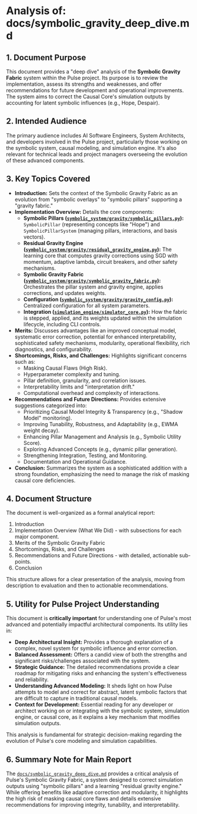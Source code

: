 # Analysis of: docs/symbolic_gravity_deep_dive.md

## 1. Document Purpose

This document provides a "deep dive" analysis of the **Symbolic Gravity Fabric** system within the Pulse project. Its purpose is to review the implementation, assess its strengths and weaknesses, and offer recommendations for future development and operational improvements. The system aims to correct the Causal Core's simulation outputs by accounting for latent symbolic influences (e.g., Hope, Despair).

## 2. Intended Audience

The primary audience includes AI Software Engineers, System Architects, and developers involved in the Pulse project, particularly those working on the symbolic system, causal modeling, and simulation engine. It's also relevant for technical leads and project managers overseeing the evolution of these advanced components.

## 3. Key Topics Covered

*   **Introduction:** Sets the context of the Symbolic Gravity Fabric as an evolution from "symbolic overlays" to "symbolic pillars" supporting a "gravity fabric."
*   **Implementation Overview:** Details the core components:
    *   **Symbolic Pillars ([`symbolic_system/gravity/symbolic_pillars.py`](symbolic_system/gravity/symbolic_pillars.py:1)):** `SymbolicPillar` (representing concepts like "Hope") and `SymbolicPillarSystem` (managing pillars, interactions, and basis vectors).
    *   **Residual Gravity Engine ([`symbolic_system/gravity/residual_gravity_engine.py`](symbolic_system/gravity/residual_gravity_engine.py:1)):** The learning core that computes gravity corrections using SGD with momentum, adaptive lambda, circuit breakers, and other safety mechanisms.
    *   **Symbolic Gravity Fabric ([`symbolic_system/gravity/symbolic_gravity_fabric.py`](symbolic_system/gravity/symbolic_gravity_fabric.py:1)):** Orchestrates the pillar system and gravity engine, applies corrections, and updates weights.
    *   **Configuration ([`symbolic_system/gravity/gravity_config.py`](symbolic_system/gravity/gravity_config.py:1)):** Centralized configuration for all system parameters.
    *   **Integration ([`simulation_engine/simulator_core.py`](simulation_engine/simulator_core.py:1)):** How the fabric is stepped, applied, and its weights updated within the simulation lifecycle, including CLI controls.
*   **Merits:** Discusses advantages like an improved conceptual model, systematic error correction, potential for enhanced interpretability, sophisticated safety mechanisms, modularity, operational flexibility, rich diagnostics, and configurability.
*   **Shortcomings, Risks, and Challenges:** Highlights significant concerns such as:
    *   Masking Causal Flaws (High Risk).
    *   Hyperparameter complexity and tuning.
    *   Pillar definition, granularity, and correlation issues.
    *   Interpretability limits and "interpretation drift."
    *   Computational overhead and complexity of interactions.
*   **Recommendations and Future Directions:** Provides extensive suggestions categorized into:
    *   Prioritizing Causal Model Integrity & Transparency (e.g., "Shadow Model" monitoring).
    *   Improving Tunability, Robustness, and Adaptability (e.g., EWMA weight decay).
    *   Enhancing Pillar Management and Analysis (e.g., Symbolic Utility Score).
    *   Exploring Advanced Concepts (e.g., dynamic pillar generation).
    *   Strengthening Integration, Testing, and Monitoring.
    *   Documentation and Operational Guidance.
*   **Conclusion:** Summarizes the system as a sophisticated addition with a strong foundation, emphasizing the need to manage the risk of masking causal core deficiencies.

## 4. Document Structure

The document is well-organized as a formal analytical report:

1.  Introduction
2.  Implementation Overview (What We Did) - with subsections for each major component.
3.  Merits of the Symbolic Gravity Fabric
4.  Shortcomings, Risks, and Challenges
5.  Recommendations and Future Directions - with detailed, actionable sub-points.
6.  Conclusion

This structure allows for a clear presentation of the analysis, moving from description to evaluation and then to actionable recommendations.

## 5. Utility for Pulse Project Understanding

This document is **critically important** for understanding one of Pulse's most advanced and potentially impactful architectural components. Its utility lies in:

*   **Deep Architectural Insight:** Provides a thorough explanation of a complex, novel system for symbolic influence and error correction.
*   **Balanced Assessment:** Offers a candid view of both the strengths and significant risks/challenges associated with the system.
*   **Strategic Guidance:** The detailed recommendations provide a clear roadmap for mitigating risks and enhancing the system's effectiveness and reliability.
*   **Understanding Advanced Modeling:** It sheds light on how Pulse attempts to model and correct for abstract, latent symbolic factors that are difficult to capture in traditional causal models.
*   **Context for Development:** Essential reading for any developer or architect working on or integrating with the symbolic system, simulation engine, or causal core, as it explains a key mechanism that modifies simulation outputs.

This analysis is fundamental for strategic decision-making regarding the evolution of Pulse's core modeling and simulation capabilities.

## 6. Summary Note for Main Report

The [`docs/symbolic_gravity_deep_dive.md`](docs/symbolic_gravity_deep_dive.md:1) provides a critical analysis of Pulse's Symbolic Gravity Fabric, a system designed to correct simulation outputs using "symbolic pillars" and a learning "residual gravity engine." While offering benefits like adaptive correction and modularity, it highlights the high risk of masking causal core flaws and details extensive recommendations for improving integrity, tunability, and interpretability.